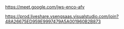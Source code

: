 https://meet.google.com/jws-enco-afv

https://prod.liveshare.vsengsaas.visualstudio.com/join?48A26675ED959E9997479A5A001960B2B873
